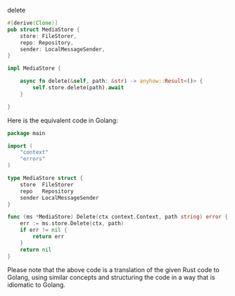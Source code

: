 delete

```rust
#[derive(Clone)]
pub struct MediaStore {
    store: FileStorer,
    repo: Repository,
    sender: LocalMessageSender,
}

impl MediaStore {

    async fn delete(&self, path: &str) -> anyhow::Result<()> {
        self.store.delete(path).await
    }

}
```


Here is the equivalent code in Golang:

```go
package main

import (
	"context"
	"errors"
)

type MediaStore struct {
	store  FileStorer
	repo   Repository
	sender LocalMessageSender
}

func (ms *MediaStore) Delete(ctx context.Context, path string) error {
	err := ms.store.Delete(ctx, path)
	if err != nil {
		return err
	}
	return nil
}
```

Please note that the above code is a translation of the given Rust code to Golang, using similar concepts and structuring the code in a way that is idiomatic to Golang.